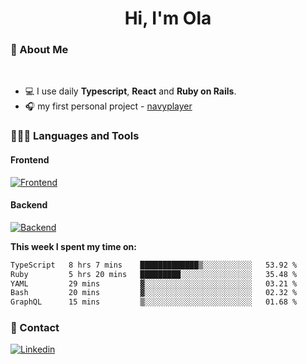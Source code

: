 <h1 align="center">Hi, I'm Ola</h1>

### 💅 About Me

<br/>

- 💻 I use daily **Typescript**, **React** and **Ruby on Rails**.
- 🎧 my first personal project - [navyplayer](https://navyplayer.netlify.app/)

### 👩🏻‍💻 Languages and Tools

#### Frontend

[![Frontend](https://skillicons.dev/icons?i=react,nextjs,ts,js,html,css,scss,tailwind)](https://skillicons.dev)

#### Backend
[![Backend](https://skillicons.dev/icons?i=nodejs,express,nestjs,rails,graphql)](https://skillicons.dev)

**This week I spent my time on:**

<!--START_SECTION:waka-->

```txt
TypeScript   8 hrs 7 mins    █████████████▒░░░░░░░░░░░   53.92 %
Ruby         5 hrs 20 mins   █████████░░░░░░░░░░░░░░░░   35.48 %
YAML         29 mins         ▓░░░░░░░░░░░░░░░░░░░░░░░░   03.21 %
Bash         20 mins         ▓░░░░░░░░░░░░░░░░░░░░░░░░   02.32 %
GraphQL      15 mins         ▒░░░░░░░░░░░░░░░░░░░░░░░░   01.68 %
```

<!--END_SECTION:waka-->

### 📨 Contact
  
[![Linkedin](https://skillicons.dev/icons?i=linkedin)](https://linkedin.com/in/aleksandra-kamińska)
